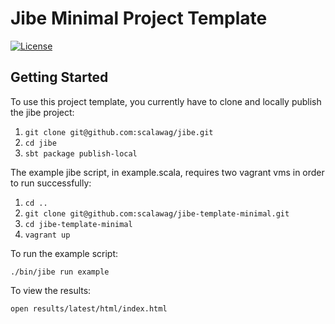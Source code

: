 # Jibe Minimal Project Template

[![License](http://img.shields.io/:license-apache-blue.svg)](http://www.apache.org/licenses/LICENSE-2.0.html)

## Getting Started

To use this project template, you currently have to clone and locally publish the jibe project:

1. `git clone git@github.com:scalawag/jibe.git`
2. `cd jibe`
3. `sbt package publish-local`

The example jibe script, in example.scala, requires two vagrant vms in order to run successfully:

1. `cd ..`
2. `git clone git@github.com:scalawag/jibe-template-minimal.git`
3. `cd jibe-template-minimal`
4. `vagrant up`

To run the example script:

`./bin/jibe run example`

To view the results:

`open results/latest/html/index.html`

